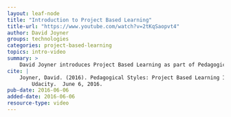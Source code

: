 ```yaml
---
layout: leaf-node
title: "Introduction to Project Based Learning"
title-url: "https://www.youtube.com/watch?v=2tKqSaopvt4"
author: David Joyner
groups: technologies
categories: project-based-learning
topics: intro-video
summary: >
    David Joyner introduces Project Based Learning as part of Pedagogical Styles.
cite: |
    Joyner, David. (2016). Pedagogical Styles: Project Based Learning Introductory Video.
        Udacity.  June 6, 2016.
pub-date: 2016-06-06
added-date: 2016-06-06
resource-type: video
---
```

